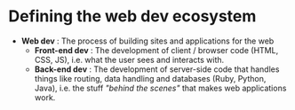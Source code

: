 # Defining the web dev ecosystem

* __Web dev__ : The process of building sites and applications for the web
  * __Front-end dev__ : The development of client / browser code (HTML, CSS, JS), i.e. what the user sees and interacts with.
  * __Back-end dev__ : The development of server-side code that handles things like routing, data handling and databases (Ruby, Python, Java), i.e. the stuff _"behind the scenes"_ that makes web applications work.
